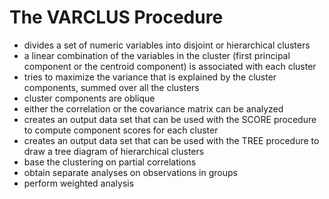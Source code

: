 The VARCLUS Procedure
========================
- divides a set of numeric variables into disjoint or hierarchical clusters
- a linear combination of the variables in the cluster (first principal component or the centroid component) is associated with each cluster
- tries to maximize the variance that is explained by the cluster components, summed over all the clusters
- cluster components are oblique
- either the correlation or the covariance matrix can be analyzed
- creates an output data set that can be used with the SCORE procedure to compute component scores for each cluster
- creates an output data set that can be used with the TREE procedure to draw a tree diagram of hierarchical clusters
- base the clustering on partial correlations
- obtain separate analyses on observations in groups
- perform weighted analysis
